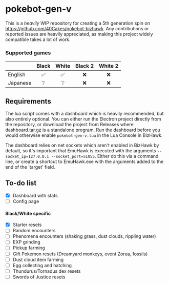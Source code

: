 # pokebot-gen-v
 
This is a _heavily_ WIP repository for creating a 5th generation spin on https://github.com/40Cakes/pokebot-bizhawk. Any contributions or reported issues are heavily appreciated, as making this project widely compatible takes a lot of work.

### Supported games
|  | Black | White | Black 2 | White 2 | 
|--| :--: | :--: | :--: | :--: |
| English | ✅ | ✅ | ❌ | ❌ |
| Japanese| ❔ | ❔ | ❌ | ❌ |

## Requirements
The lua script comes with a dashboard which is heavily recommended, but also entirely optional. You can either run the Electron project directly from the repository, or download the project from Releases where dashboard.tar.gz is a standalone program. Run the dashboard before you would otherwise enable `pokebot-gen-v.lua` in the Lua Console in BizHawk.

The dashboard relies on net sockets which aren't enabled in BizHawk by default, so it's important that EmuHawk is executed with the arguments `--socket_ip=127.0.0.1 --socket_port=51055`. Either do this via a command line, or create a shortcut to EmuHawk.exe with the arguments added to the end of the 'target' field.

## To-do list
- [x] Dashboard with stats
- [ ] Config page

#### Black/White specific
- [x] Starter resets
- [ ] Random encounters
- [ ] Phenomena encounters (shaking grass, dust clouds, rippling water)
- [ ] EXP grinding
- [ ] Pickup farming
- [ ] Gift Pokemon resets (Dreamyard monkeys, event Zorua, fossils)
- [ ] Dust cloud item farming
- [ ] Egg collecting and hatching
- [ ] Thundurus/Tornadus dex resets
- [ ] Swords of Justice resets
